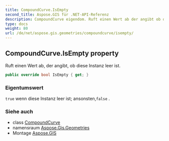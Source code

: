 ```yaml
---
title: CompoundCurve.IsEmpty
second_title: Aspose.GIS für .NET-API-Referenz
description: CompoundCurve eigendom. Ruft einen Wert ab der angibt ob diese Instanz leer ist.
type: docs
weight: 80
url: /de/net/aspose.gis.geometries/compoundcurve/isempty/
---
```

## CompoundCurve.IsEmpty property

Ruft einen Wert ab, der angibt, ob diese Instanz leer ist.

```csharp
public override bool IsEmpty { get; }
```

### Eigentumswert

`true` wenn diese Instanz leer ist; ansonsten,`false` .

### Siehe auch

* class [CompoundCurve](../)
* namensraum [Aspose.Gis.Geometries](../../compoundcurve/)
* Montage [Aspose.GIS](../../../)


